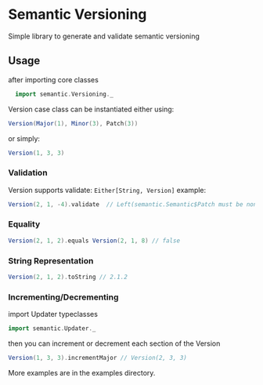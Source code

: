 # Semantic Versioning
Simple library to generate and validate semantic versioning

## Usage
after importing core classes
```Scala
  import semantic.Versioning._
```

Version case class can be instantiated either using:
```Scala
Version(Major(1), Minor(3), Patch(3))
```
or simply:
```Scala
Version(1, 3, 3)
```

### Validation
Version supports validate: 
```Either[String, Version]```
example:

```Scala
Version(2, 1, -4).validate  // Left(semantic.Semantic$Patch must be non negative)
```
### Equality

```Scala
Version(2, 1, 2).equals Version(2, 1, 8) // false
```

### String Representation

```Scala
Version(2, 1, 2).toString // 2.1.2
```

### Incrementing/Decrementing

import Updater typeclasses

```Scala
import semantic.Updater._
```
then you can increment or decrement each section of the Version
```Scala
Version(1, 3, 3).incrementMajor // Version(2, 3, 3)
```
More examples are in the examples directory.


